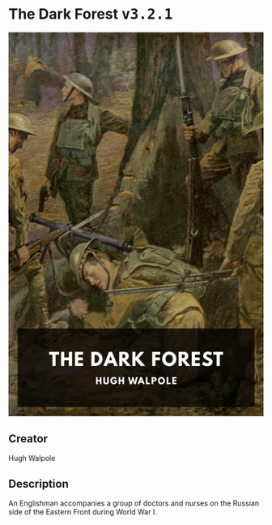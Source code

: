 
# The Dark Forest <kbd>v3.2.1</kbd>

<center>
  <img src="./cover-1024.jpg"/>
</center>

## Creator
Hugh Walpole

## Description
An Englishman accompanies a group of doctors and nurses on the Russian side of the Eastern Front during World War I.

